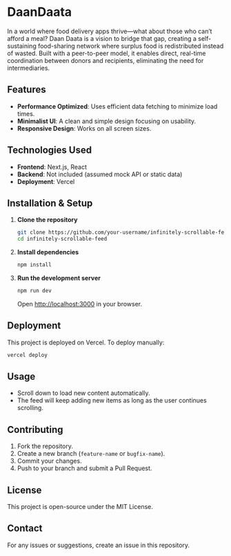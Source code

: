 # DaanDaata

In a world where food delivery apps thrive—what about those who can’t afford a meal? Daan Daata is a vision to bridge that gap, creating a self-sustaining food-sharing network where surplus food is redistributed instead of wasted. Built with a peer-to-peer model, it enables direct, real-time coordination between donors and recipients, eliminating the need for intermediaries.

## Features
- **Performance Optimized**: Uses efficient data fetching to minimize load times.
- **Minimalist UI**: A clean and simple design focusing on usability.
- **Responsive Design**: Works on all screen sizes.

## Technologies Used
- **Frontend**: Next.js, React
- **Backend**: Not included (assumed mock API or static data)
- **Deployment**: Vercel

## Installation & Setup
1. **Clone the repository**
   ```sh
   git clone https://github.com/your-username/infinitely-scrollable-feed.git
   cd infinitely-scrollable-feed
   ```

2. **Install dependencies**
   ```sh
   npm install
   ```

3. **Run the development server**
   ```sh
   npm run dev
   ```
   Open [http://localhost:3000](http://localhost:3000) in your browser.

## Deployment
This project is deployed on Vercel. To deploy manually:
```sh
vercel deploy
```

## Usage
- Scroll down to load new content automatically.
- The feed will keep adding new items as long as the user continues scrolling.

## Contributing
1. Fork the repository.
2. Create a new branch (`feature-name` or `bugfix-name`).
3. Commit your changes.
4. Push to your branch and submit a Pull Request.

## License
This project is open-source under the MIT License.

## Contact
For any issues or suggestions, create an issue in this repository.
